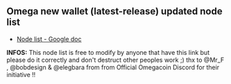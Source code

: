 ## Omega new wallet (latest-release) updated node list

- [Node list - Google doc](https://docs.google.com/document/d/1dFrKwoAAXJnrZz0rsKDMKY5qmCdvPShkIt2C2M_utgc/edit?usp=sharing)

**INFOS:** This node list is free to modify by anyone that have this link but please do it correctly and don't destruct other peoples work ;)
thx to @Mr_F , @bobdesign & @elegbara from  from Official Omegacoin Discord for their initiative !!
